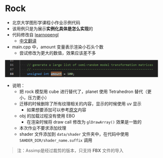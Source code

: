 # Rock

+ 北京大学图形学课程小作业示例代码
+ 该用例只是为展示**实例化具体是怎么实现**的
+ 代码修改自 [learnopengl](https://learnopengl.com/Advanced-OpenGL/Instancing)
  + [中文翻译](https://learnopengl-cn.github.io/04%20Advanced%20OpenGL/10%20Instancing/)
+ main.cpp 中，amount 变量表示渲染小石头个数
  + 尝试修改为更大的数值，效果应该差不多


![](amount.png)

+ 说明：
  + 把 rock 模型用 cube 进行替代了，planet 使用 Tetrahedron 替代（更小，压力更小）
  + 迁移的时候删除了所有纹理相关的内容，显示的时候使用 uv 显示
    + 如果想要添加可以参考[原文](https://learnopengl-cn.github.io/04%20Advanced%20OpenGL/10%20Instancing/)内容
  + obj 的加载过程没有使用 EBO
    + 在渲染时候将 draw call 修改为 `glDrawArray()` 效果是一致的
  + 本次作业不要求添加纹理
  + shader 文件添加到 `data/shader` 文件夹中，在代码中使用 `SAHDER_DIR/shader_name.suffix` 调用



> 注：Assimp是经过裁剪的版本，只支持 **FBX** 文件的导入